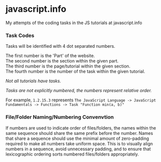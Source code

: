 # javascript.info
My attempts of the coding tasks in the JS tutorials at javascript.info

### Task Codes
Tasks will be identified with 4 dot separated numbers.  

The first number is the 'Part' of the website.  
The second number is the section within the given part.  
The third number is the page/tutorial within the given section.  
The fourth number is the number of the task within the given tutorial.  

*Not all tutorials have tasks.*  

*Tasks are not explicitly numbered, the numbers represent relative order.*  

For example, `1.2.15.3` represents `The JavaScript Language -> JavaScript 
Fundamentals -> Functions -> Task "Function min(a, b)"`

### File/Folder Naming/Numbering Convenvtion
If numbers are used to indicate order of files/folders, the names within the 
same sequence should share the same prefix before the number. Names that share a
sequence should use the minimal amount of zero-padding required to make all 
numbers take uniform space. This is to visually align numbers in a sequence,
avoid unnecessary padding, and to ensure that lexicographic ordering sorts 
numbered files/folders appropriately.

